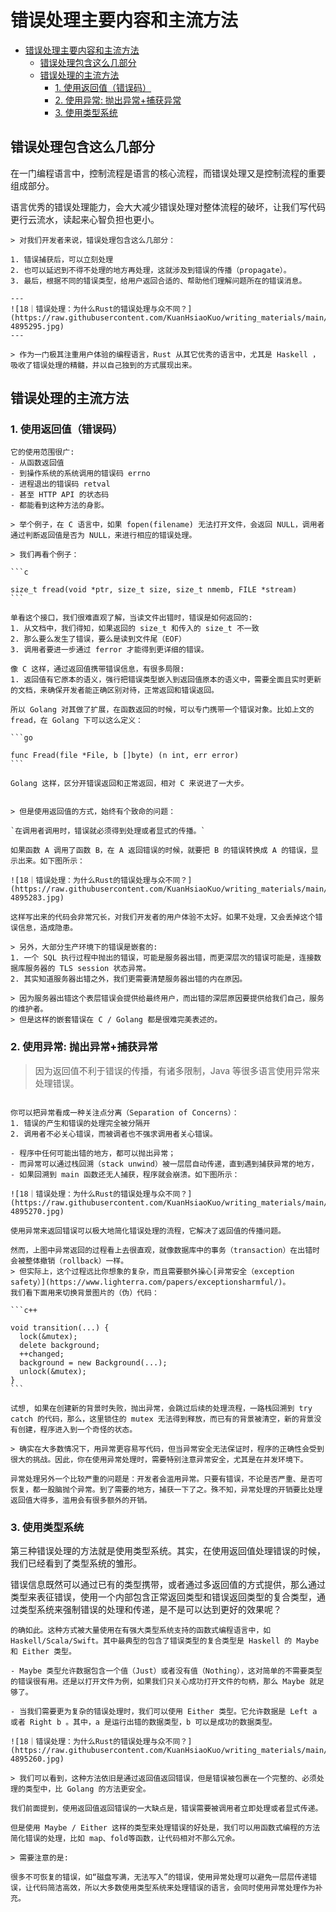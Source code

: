 # 错误处理主要内容和主流方法

<!--ts-->
* [错误处理主要内容和主流方法](#错误处理主要内容和主流方法)
   * [错误处理包含这么几部分](#错误处理包含这么几部分)
   * [错误处理的主流方法](#错误处理的主流方法)
      * [1. 使用返回值（错误码）](#1-使用返回值错误码)
      * [2. 使用异常: 抛出异常+捕获异常](#2-使用异常-抛出异常捕获异常)
      * [3. 使用类型系统](#3-使用类型系统)

<!-- Created by https://github.com/ekalinin/github-markdown-toc -->
<!-- Added by: runner, at: Thu Oct 20 09:34:34 UTC 2022 -->

<!--te-->

## 错误处理包含这么几部分

在一门编程语言中，控制流程是语言的核心流程，而错误处理又是控制流程的重要组成部分。

语言优秀的错误处理能力，会大大减少错误处理对整体流程的破坏，让我们写代码更行云流水，读起来心智负担也更小。

~~~admonish info title="错误处理包含这么几部分" collapsible=true
> 对我们开发者来说，错误处理包含这么几部分：

1. 错误捕获后，可以立刻处理
2. 也可以延迟到不得不处理的地方再处理，这就涉及到错误的传播（propagate）。
3. 最后，根据不同的错误类型，给用户返回合适的、帮助他们理解问题所在的错误消息。

---
![18｜错误处理：为什么Rust的错误处理与众不同？](https://raw.githubusercontent.com/KuanHsiaoKuo/writing_materials/main/imgs/18%EF%BD%9C%E9%94%99%E8%AF%AF%E5%A4%84%E7%90%86%EF%BC%9A%E4%B8%BA%E4%BB%80%E4%B9%88Rust%E7%9A%84%E9%94%99%E8%AF%AF%E5%A4%84%E7%90%86%E4%B8%8E%E4%BC%97%E4%B8%8D%E5%90%8C%EF%BC%9F-4895295.jpg)
---

> 作为一门极其注重用户体验的编程语言，Rust 从其它优秀的语言中，尤其是 Haskell ，吸收了错误处理的精髓，并以自己独到的方式展现出来。
~~~

## 错误处理的主流方法

### 1. 使用返回值（错误码）

~~~admonish info title="使用返回值来表征错误，是最古老也是最实用的一种方式." collapsible=true
它的使用范围很广:
- 从函数返回值
- 到操作系统的系统调用的错误码 errno
- 进程退出的错误码 retval
- 甚至 HTTP API 的状态码
- 都能看到这种方法的身影。

> 举个例子，在 C 语言中，如果 fopen(filename) 无法打开文件，会返回 NULL，调用者通过判断返回值是否为 NULL，来进行相应的错误处理。

> 我们再看个例子：

```c

size_t fread(void *ptr, size_t size, size_t nmemb, FILE *stream)
```

单看这个接口，我们很难直观了解，当读文件出错时，错误是如何返回的:
1. 从文档中，我们得知，如果返回的 size_t 和传入的 size_t 不一致
2. 那么要么发生了错误，要么是读到文件尾（EOF）
3. 调用者要进一步通过 ferror 才能得到更详细的错误。

像 C 这样，通过返回值携带错误信息，有很多局限:
1. 返回值有它原本的语义，强行把错误类型嵌入到返回值原本的语义中，需要全面且实时更新的文档，来确保开发者能正确区别对待，正常返回和错误返回。
~~~

~~~admonish info title="Golang 对其做了扩展，在函数返回的时候，可以专门携带一个错误对象, 区分开错误返回和正常返回" collapsible=true
所以 Golang 对其做了扩展，在函数返回的时候，可以专门携带一个错误对象。比如上文的 fread，在 Golang 下可以这么定义：

```go

func Fread(file *File, b []byte) (n int, err error)
```

Golang 这样，区分开错误返回和正常返回，相对 C 来说进了一大步。
~~~

~~~admonish question title="但是使用返回值的方式，始终有个致命的问题" collapsible=true

> 但是使用返回值的方式，始终有个致命的问题：

`在调用者调用时，错误就必须得到处理或者显式的传播。`

如果函数 A 调用了函数 B，在 A 返回错误的时候，就要把 B 的错误转换成 A 的错误，显示出来。如下图所示：

![18｜错误处理：为什么Rust的错误处理与众不同？](https://raw.githubusercontent.com/KuanHsiaoKuo/writing_materials/main/imgs/18%EF%BD%9C%E9%94%99%E8%AF%AF%E5%A4%84%E7%90%86%EF%BC%9A%E4%B8%BA%E4%BB%80%E4%B9%88Rust%E7%9A%84%E9%94%99%E8%AF%AF%E5%A4%84%E7%90%86%E4%B8%8E%E4%BC%97%E4%B8%8D%E5%90%8C%EF%BC%9F-4895283.jpg)

这样写出来的代码会非常冗长，对我们开发者的用户体验不太好。如果不处理，又会丢掉这个错误信息，造成隐患。

> 另外，大部分生产环境下的错误是嵌套的:
1. 一个 SQL 执行过程中抛出的错误，可能是服务器出错，而更深层次的错误可能是，连接数据库服务器的 TLS session 状态异常。
2. 其实知道服务器出错之外，我们更需要清楚服务器出错的内在原因。

> 因为服务器出错这个表层错误会提供给最终用户，而出错的深层原因要提供给我们自己，服务的维护者。
> 但是这样的嵌套错误在 C / Golang 都是很难完美表述的。
~~~

### 2. 使用异常: 抛出异常+捕获异常

> 因为返回值不利于错误的传播，有诸多限制，Java 等很多语言使用异常来处理错误。

~~~admonish info title="关注点分离" collapsible=true

你可以把异常看成一种关注点分离（Separation of Concerns）：
1. 错误的产生和错误的处理完全被分隔开
2. 调用者不必关心错误，而被调者也不强求调用者关心错误。

- 程序中任何可能出错的地方，都可以抛出异常；
- 而异常可以通过栈回溯（stack unwind）被一层层自动传递，直到遇到捕获异常的地方，
- 如果回溯到 main 函数还无人捕获，程序就会崩溃。如下图所示：

![18｜错误处理：为什么Rust的错误处理与众不同？](https://raw.githubusercontent.com/KuanHsiaoKuo/writing_materials/main/imgs/18%EF%BD%9C%E9%94%99%E8%AF%AF%E5%A4%84%E7%90%86%EF%BC%9A%E4%B8%BA%E4%BB%80%E4%B9%88Rust%E7%9A%84%E9%94%99%E8%AF%AF%E5%A4%84%E7%90%86%E4%B8%8E%E4%BC%97%E4%B8%8D%E5%90%8C%EF%BC%9F-4895270.jpg)

使用异常来返回错误可以极大地简化错误处理的流程，它解决了返回值的传播问题。

然而，上图中异常返回的过程看上去很直观，就像数据库中的事务（transaction）在出错时会被整体撤销（rollback）一样。
> 但实际上，这个过程远比你想象的复杂，而且需要额外操心[异常安全（exception safety）](https://www.lighterra.com/papers/exceptionsharmful/)。
我们看下面用来切换背景图片的（伪）代码：

```c++

void transition(...) {
  lock(&mutex);
  delete background;
  ++changed;
  background = new Background(...);
  unlock(&mutex);
}
```

试想, 如果在创建新的背景时失败，抛出异常，会跳过后续的处理流程，一路栈回溯到 try catch 的代码，那么，这里锁住的 mutex 无法得到释放，而已有的背景被清空，新的背景没有创建，程序进入到一个奇怪的状态。
~~~

~~~admonish info title="异常的限制：异常安全+异常滥用" collapsible=true
> 确实在大多数情况下，用异常更容易写代码，但当异常安全无法保证时，程序的正确性会受到很大的挑战。因此，你在使用异常处理时，需要特别注意异常安全，尤其是在并发环境下。

异常处理另外一个比较严重的问题是：开发者会滥用异常。只要有错误，不论是否严重、是否可恢复，都一股脑抛个异常。到了需要的地方，捕获一下了之。殊不知，异常处理的开销要比处理返回值大得多，滥用会有很多额外的开销。
~~~

### 3. 使用类型系统

第三种错误处理的方法就是使用类型系统。其实，在使用返回值处理错误的时候，我们已经看到了类型系统的雏形。

错误信息既然可以通过已有的类型携带，或者通过多返回值的方式提供，那么通过类型来表征错误，使用一个内部包含正常返回类型和错误返回类型的复合类型，通过类型系统来强制错误的处理和传递，是不是可以达到更好的效果呢？

~~~admonish info title="Haskell 的 Maybe 和 Either 类型" collapsible=true
的确如此。这种方式被大量使用在有强大类型系统支持的函数式编程语言中，如 Haskell/Scala/Swift。其中最典型的包含了错误类型的复合类型是 Haskell 的 Maybe 和 Either 类型。

- Maybe 类型允许数据包含一个值（Just）或者没有值（Nothing），这对简单的不需要类型的错误很有用。还是以打开文件为例，如果我们只关心成功打开文件的句柄，那么 Maybe 就足够了。

- 当我们需要更为复杂的错误处理时，我们可以使用 Either 类型。它允许数据是 Left a 或者 Right b 。其中，a 是运行出错的数据类型，b 可以是成功的数据类型。

![18｜错误处理：为什么Rust的错误处理与众不同？](https://raw.githubusercontent.com/KuanHsiaoKuo/writing_materials/main/imgs/18%EF%BD%9C%E9%94%99%E8%AF%AF%E5%A4%84%E7%90%86%EF%BC%9A%E4%B8%BA%E4%BB%80%E4%B9%88Rust%E7%9A%84%E9%94%99%E8%AF%AF%E5%A4%84%E7%90%86%E4%B8%8E%E4%BC%97%E4%B8%8D%E5%90%8C%EF%BC%9F-4895260.jpg)

> 我们可以看到，这种方法依旧是通过返回值返回错误，但是错误被包裹在一个完整的、必须处理的类型中，比 Golang 的方法更安全。
~~~

~~~admonish question title="比起返回错误，类型系统有什么好处？" collapsible=true
我们前面提到，使用返回值返回错误的一大缺点是，错误需要被调用者立即处理或者显式传递。

但是使用 Maybe / Either 这样的类型来处理错误的好处是，我们可以用函数式编程的方法简化错误的处理，比如 map、fold等函数，让代码相对不那么冗余。

> 需要注意的是:

很多不可恢复的错误，如“磁盘写满，无法写入”的错误，使用异常处理可以避免一层层传递错误，让代码简洁高效，所以大多数使用类型系统来处理错误的语言，会同时使用异常处理作为补充。
~~~
